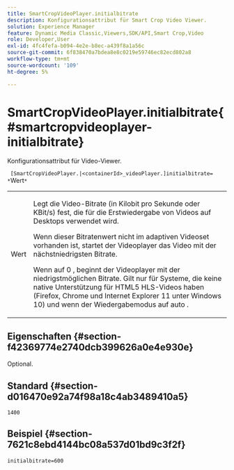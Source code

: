 ```yaml
---
title: SmartCropVideoPlayer.initialbitrate
description: Konfigurationsattribut für Smart Crop Video Viewer.
solution: Experience Manager
feature: Dynamic Media Classic,Viewers,SDK/API,Smart Crop,Video
role: Developer,User
exl-id: 4fc4fefa-b094-4e2e-b8ec-a439f8a1a56c
source-git-commit: 6f838470a7bdea8e8c0219e59746ec82ecd802a8
workflow-type: tm+mt
source-wordcount: '109'
ht-degree: 5%

---
```


# SmartCropVideoPlayer.initialbitrate{#smartcropvideoplayer-initialbitrate}

Konfigurationsattribut für Video-Viewer.

` [SmartCropVideoPlayer.|<containerId>_videoPlayer.]initialbitrate= *`Wert`*`

<table id="table_C616483932C2482CA9794DDD7313FD7C"> 
 <tbody> 
  <tr> 
   <td colname="col1"> <p> <span class="codeph"> Wert </span> </p> </td> 
   <td colname="col2"> <p>Legt die Video-Bitrate (in Kilobit pro Sekunde oder KBit/s) fest, die für die Erstwiedergabe von Videos auf Desktops verwendet wird. </p> <p>Wenn dieser Bitratenwert nicht im adaptiven Videoset vorhanden ist, startet der Videoplayer das Video mit der nächstniedrigsten Bitrate. </p> <p>Wenn auf <span class="codeph"> 0 </span>, beginnt der Videoplayer mit der niedrigstmöglichen Bitrate. Gilt nur für Systeme, die keine native Unterstützung für HTML5 HLS-Videos haben (Firefox, Chrome und Internet Explorer 11 unter Windows 10) und wenn der Wiedergabemodus auf <span class="codeph"> auto </span>. </p> </td> 
  </tr> 
 </tbody> 
</table>

## Eigenschaften {#section-f42369774e2740dcb399626a0e4e930e}

Optional.

## Standard {#section-d016470e92a74f98a18c4ab3489410a5}

`1400`

## Beispiel {#section-7621c8ebd4144bc08a537d01bd9c3f2f}

```
initialbitrate=600
```
